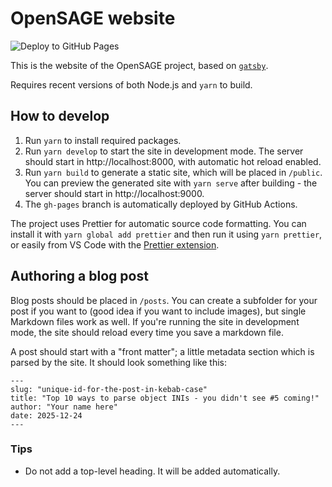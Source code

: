 # OpenSAGE website

![Deploy to GitHub Pages](https://github.com/OpenSAGE/opensage.github.io/workflows/Deploy%20to%20GitHub%20Pages/badge.svg?branch=gh-pages)

This is the website of the OpenSAGE project, based on [`gatsby`](https://www.gatsbyjs.org/).

Requires recent versions of both Node.js and `yarn` to build.

## How to develop

1. Run `yarn` to install required packages.
3. Run `yarn develop` to start the site in development mode. The server should start in http://localhost:8000, with automatic hot reload enabled.
4. Run `yarn build` to generate a static site, which will be placed in `/public`. You can preview the generated site with `yarn serve` after building - the server should start in http://localhost:9000.
5. The `gh-pages` branch is automatically deployed by GitHub Actions.

The project uses Prettier for automatic source code formatting. You can install it with `yarn global add prettier` and then run it using `yarn prettier`, or easily from VS Code with the [Prettier extension](https://marketplace.visualstudio.com/items?itemName=esbenp.prettier-vscode).

## Authoring a blog post

Blog posts should be placed in `/posts`. You can create a subfolder for your post if you want to (good idea if you want to include images), but single Markdown files work as well. If you're running the site in development mode, the site should reload every time you save a markdown file.

A post should start with a "front matter"; a little metadata section which is parsed by the site. It should look something like this:

```
---
slug: "unique-id-for-the-post-in-kebab-case"
title: "Top 10 ways to parse object INIs - you didn't see #5 coming!"
author: "Your name here"
date: 2025-12-24
---
```

### Tips

- Do not add a top-level heading. It will be added automatically.
